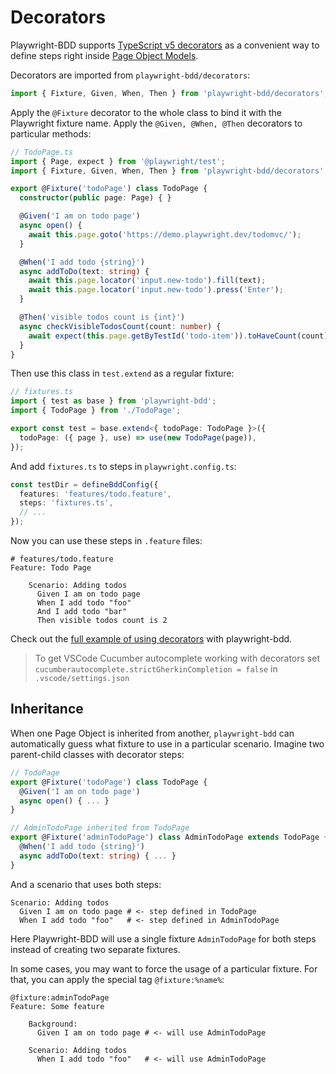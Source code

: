 # Decorators
Playwright-BDD supports [TypeScript v5 decorators](https://www.typescriptlang.org/docs/handbook/release-notes/typescript-5-0.html#decorators) as a convenient way to define steps right inside [Page Object Models](https://playwright.dev/docs/pom). 

Decorators are imported from `playwright-bdd/decorators`:
```ts
import { Fixture, Given, When, Then } from 'playwright-bdd/decorators';
```

Apply the `@Fixture` decorator to the whole class to bind it with the Playwright fixture name. Apply the `@Given, @When, @Then` decorators to particular methods:
```ts
// TodoPage.ts
import { Page, expect } from '@playwright/test';
import { Fixture, Given, When, Then } from 'playwright-bdd/decorators';

export @Fixture('todoPage') class TodoPage {
  constructor(public page: Page) { }

  @Given('I am on todo page')
  async open() {
    await this.page.goto('https://demo.playwright.dev/todomvc/');
  }

  @When('I add todo {string}')
  async addToDo(text: string) {
    await this.page.locator('input.new-todo').fill(text);
    await this.page.locator('input.new-todo').press('Enter');
  }

  @Then('visible todos count is {int}')
  async checkVisibleTodosCount(count: number) {
    await expect(this.page.getByTestId('todo-item')).toHaveCount(count);
  }
}
```

Then use this class in `test.extend` as a regular fixture:
```ts
// fixtures.ts
import { test as base } from 'playwright-bdd';
import { TodoPage } from './TodoPage';

export const test = base.extend<{ todoPage: TodoPage }>({
  todoPage: ({ page }, use) => use(new TodoPage(page)),
});
```

And add `fixtures.ts` to steps in `playwright.config.ts`:
```ts
const testDir = defineBddConfig({
  features: 'features/todo.feature',
  steps: 'fixtures.ts',
  // ...
});
```

Now you can use these steps in `.feature` files:
```gherkin
# features/todo.feature
Feature: Todo Page

    Scenario: Adding todos
      Given I am on todo page
      When I add todo "foo"
      And I add todo "bar"
      Then visible todos count is 2
```
Check out the [full example of using decorators](https://github.com/vitalets/playwright-bdd/tree/main/examples/decorators) with playwright-bdd.

> To get VSCode Cucumber autocomplete working with decorators set `cucumberautocomplete.strictGherkinCompletion = false` in `.vscode/settings.json`

## Inheritance
When one Page Object is inherited from another, `playwright-bdd` can automatically guess
what fixture to use in a particular scenario. Imagine two parent-child classes with decorator steps:

```ts
// TodoPage
export @Fixture('todoPage') class TodoPage {
  @Given('I am on todo page')
  async open() { ... }
}

// AdminTodoPage inherited from TodoPage
export @Fixture('adminTodoPage') class AdminTodoPage extends TodoPage {
  @When('I add todo {string}')
  async addToDo(text: string) { ... }
}
```

And a scenario that uses both steps:

```gherkin
Scenario: Adding todos
  Given I am on todo page # <- step defined in TodoPage
  When I add todo "foo"   # <- step defined in AdminTodoPage
```

Here Playwright-BDD will use a single fixture `AdminTodoPage` for both steps instead of creating two separate fixtures.

In some cases, you may want to force the usage of a particular fixture.
For that, you can apply the special tag `@fixture:%name%`:

```gherkin
@fixture:adminTodoPage
Feature: Some feature

    Background: 
      Given I am on todo page # <- will use AdminTodoPage

    Scenario: Adding todos
      When I add todo "foo"   # <- will use AdminTodoPage
```
